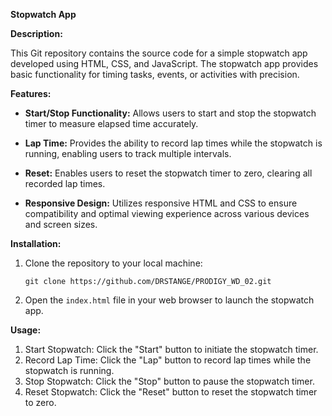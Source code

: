 
**Stopwatch App**

**Description:**

This Git repository contains the source code for a simple stopwatch app developed using HTML, CSS, and JavaScript. The stopwatch app provides basic functionality for timing tasks, events, or activities with precision.

**Features:**

- **Start/Stop Functionality:** Allows users to start and stop the stopwatch timer to measure elapsed time accurately.
  
- **Lap Time:** Provides the ability to record lap times while the stopwatch is running, enabling users to track multiple intervals.
  
- **Reset:** Enables users to reset the stopwatch timer to zero, clearing all recorded lap times.
  
- **Responsive Design:** Utilizes responsive HTML and CSS to ensure compatibility and optimal viewing experience across various devices and screen sizes.

**Installation:**

1. Clone the repository to your local machine:

   ```
   git clone https://github.com/DRSTANGE/PRODIGY_WD_02.git
   ```

2. Open the `index.html` file in your web browser to launch the stopwatch app.

**Usage:**

1. Start Stopwatch: Click the "Start" button to initiate the stopwatch timer.
2. Record Lap Time: Click the "Lap" button to record lap times while the stopwatch is running.
3. Stop Stopwatch: Click the "Stop" button to pause the stopwatch timer.
4. Reset Stopwatch: Click the "Reset" button to reset the stopwatch timer to zero.

